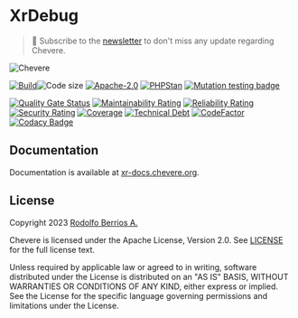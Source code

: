 # XrDebug

> 🔔 Subscribe to the [newsletter](https://chv.to/chevere-newsletter) to don't miss any update regarding Chevere.

![Chevere](chevere.svg)

[![Build](https://img.shields.io/github/actions/workflow/status/chevere/xr-server/test.yml?branch=0.8&style=flat-square)](https://github.com/chevere/xr-server/actions)![Code size](https://img.shields.io/github/languages/code-size/chevere/xr-server?style=flat-square)
[![Apache-2.0](https://img.shields.io/github/license/chevere/xr-server?style=flat-square)](LICENSE)
[![PHPStan](https://img.shields.io/badge/PHPStan-level%209-blueviolet?style=flat-square)](https://phpstan.org/)
[![Mutation testing badge](https://img.shields.io/endpoint?style=flat-square&url=https%3A%2F%2Fbadge-api.stryker-mutator.io%2Fgithub.com%2Fchevere%2Fxr-server%2F0.8)](https://dashboard.stryker-mutator.io/reports/github.com/chevere/xr-server/0.8)

[![Quality Gate Status](https://sonarcloud.io/api/project_badges/measure?project=chevere_xr-server&metric=alert_status)](https://sonarcloud.io/dashboard?id=chevere_xr-server)
[![Maintainability Rating](https://sonarcloud.io/api/project_badges/measure?project=chevere_xr-server&metric=sqale_rating)](https://sonarcloud.io/dashboard?id=chevere_xr-server)
[![Reliability Rating](https://sonarcloud.io/api/project_badges/measure?project=chevere_xr-server&metric=reliability_rating)](https://sonarcloud.io/dashboard?id=chevere_xr-server)
[![Security Rating](https://sonarcloud.io/api/project_badges/measure?project=chevere_xr-server&metric=security_rating)](https://sonarcloud.io/dashboard?id=chevere_xr-server)
[![Coverage](https://sonarcloud.io/api/project_badges/measure?project=chevere_xr-server&metric=coverage)](https://sonarcloud.io/dashboard?id=chevere_xr-server)
[![Technical Debt](https://sonarcloud.io/api/project_badges/measure?project=chevere_xr-server&metric=sqale_index)](https://sonarcloud.io/dashboard?id=chevere_xr-server)
[![CodeFactor](https://www.codefactor.io/repository/github/chevere/xr-server/badge)](https://www.codefactor.io/repository/github/chevere/xr-server)
[![Codacy Badge](https://app.codacy.com/project/badge/Grade/66dc8822bf674a08a43054b9a3700626)](https://www.codacy.com/gh/chevere/xr-server/dashboard)

## Documentation

Documentation is available at [xr-docs.chevere.org](https://xr-docs.chevere.org/).

## License

Copyright 2023 [Rodolfo Berrios A.](https://rodolfoberrios.com/)

Chevere is licensed under the Apache License, Version 2.0. See [LICENSE](LICENSE) for the full license text.

Unless required by applicable law or agreed to in writing, software distributed under the License is distributed on an "AS IS" BASIS, WITHOUT WARRANTIES OR CONDITIONS OF ANY KIND, either express or implied. See the License for the specific language governing permissions and limitations under the License.
